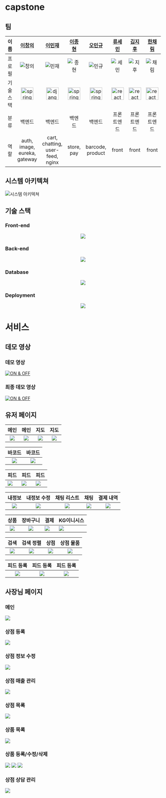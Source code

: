 # capstone

## 팀

|이름 | [이창의](https://github.com/changuii)| [이민재](https://github.com/mimijae) | [이종현](https://github.com/2-jjong) | [오민규](https://github.com/kormk) | [류세민](https://github.com/ryusemin) | [김지후](https://github.com/jihukimme) | [한채림](https://github.com/cozyrim) |
| :-: | :-: | :-: | :-: | :-: | :-: | :-: | :-: |
|프로필 | ![창의](https://github.com/wara-capstone/.github/assets/122252160/edb21fcc-2e53-4473-a00e-acdc132ff41a) | ![민재](https://github.com/wara-capstone/.github/assets/122252160/daaae0dd-acd4-41ca-9e66-dd676f699d82) | ![종현](https://github.com/wara-capstone/.github/assets/122252160/1f74bd06-e052-4668-ad57-0088dbe5172e) | ![민규](https://github.com/wara-capstone/.github/assets/122252160/0559e2f4-9356-4df9-b373-a06030bc0abb) | ![세민](https://github.com/wara-capstone/.github/assets/122252160/e6450bb0-f0be-4a70-942a-3aa3a05732c5) | ![지후](https://github.com/wara-capstone/.github/assets/122252160/7f00dbce-2f34-4194-a254-b6a5f25f4eba) | ![채림](https://github.com/wara-capstone/.github/assets/122252160/488f5826-eb9d-492a-9bc6-8df43a26b5fb) |
|기술 스택 |  <a href="https://spring.io/" target="_blank" rel="noreferrer"> <img src="https://www.vectorlogo.zone/logos/springio/springio-icon.svg" alt="spring" width="40" height="40"/> </a> | <a href="https://www.djangoproject.com/" target="_blank" rel="noreferrer"> <img src="https://cdn.worldvectorlogo.com/logos/django.svg" alt="django" width="40" height="40"/> </a> |  <a href="https://spring.io/" target="_blank" rel="noreferrer"> <img src="https://www.vectorlogo.zone/logos/springio/springio-icon.svg" alt="spring" width="40" height="40"/> </a> |  <a href="https://spring.io/" target="_blank" rel="noreferrer"> <img src="https://www.vectorlogo.zone/logos/springio/springio-icon.svg" alt="spring" width="40" height="40"/> </a> | <a href="https://reactjs.org/" target="_blank" rel="noreferrer"> <img src="https://raw.githubusercontent.com/devicons/devicon/master/icons/react/react-original-wordmark.svg" alt="react" width="40" height="40"/> </a>| <a href="https://reactjs.org/" target="_blank" rel="noreferrer"> <img src="https://raw.githubusercontent.com/devicons/devicon/master/icons/react/react-original-wordmark.svg" alt="react" width="40" height="40"/> </a>| <a href="https://reactjs.org/" target="_blank" rel="noreferrer"> <img src="https://raw.githubusercontent.com/devicons/devicon/master/icons/react/react-original-wordmark.svg" alt="react" width="40" height="40"/> </a>|
|분류 | 백엔드| 백엔드| 백엔드| 백엔드| 프론트엔드| 프론트엔드| 프론트엔드|
|역할 | auth, image, eureka, gateway | cart, chatting, user-feed, nginx | store, pay | barcode, product | front | front | front |

## 시스템 아키텍쳐

![시스템 아키텍쳐](/assets/architecture.jpeg)


## 기술 스택

### Front-end
<p align="center">
    <img src="https://skillicons.dev/icons?theme=light&i=html,css,js,react" />
</p>

### Back-end
<p align="center">
    <img src="https://skillicons.dev/icons?theme=light&i=spring,hibernate,mysql,django,postgresql" />
</p>

### Database
<p align="center">
    <img src="https://skillicons.dev/icons?theme=light&i=mysql,postgresql,redis" />
</p>

### Deployment
<p align="center">
    <img src="https://skillicons.dev/icons?theme=light&i=aws,docker,nginx" />
</p>

# 서비스

## 데모 영상
### 데모 영상
[![ON & OFF](http://img.youtube.com/vi/IlgYfPwYH28/0.jpg)](https://www.youtube.com/watch?v=IlgYfPwYH28)  

### 최종 데모 영상
[![ON & OFF](https://youtu.be/B8RTkm_VYdI?si=rZCxWNMMjiypfWIk/0.jpg)](https://youtu.be/B8RTkm_VYdI?si=rZCxWNMMjiypfWIk) 



## 유저 페이지

| 메인 | 메인 | 지도 | 지도 |
| :--: | :--: | :--: | :--: |
|   ![](/assets/home1.png)   |   ![](/assets/home2.png)    |   ![](/assets/map1.png)    |   ![](/assets/map2.png)    |

|          바코드           |          바코드           |
| :-----------------------: | :-----------------------: |
| ![](/assets/barcode1.png) | ![](/assets/barcode2.jpg) |

| 피드 | 피드 | 피드 |
| ---- | ---- | ---- |
|   ![](/assets/feed1.png)   |  ![](/assets/feed2.png)    |  ![](/assets/feed3.png)    |

|          내정보          |       내정보 수정        | 채팅 리스트 | 채팅 | 결제 내역|
| :----------------------: | :----------------------: | :-----------: | :----: | :--:|
| ![](/assets/mypage1.png) | ![](/assets/mypage2.png) |    ![](/assets/chatting1.png)         |  ![](/assets/chatting2.png)     | ![](/assets/purchaseHis.png) |

| 상품 | 장바구니 | 결제 | KG이니시스 |
| :--: | :--------: | ---- | ---------- |
|   ![](/assets/product1.png)   |   ![](/assets/cart1.png)       | ![](/assets/pay1.png)     |   ![](/assets/pay2.png)         |

| 검색 | 검색 정렬 | 상점 | 상점 물품 |
| :--: | :---------: | :----: | :---------: |
| ![](/assets/search1.png)     |    ![](/assets/search2.png)       |   ![](/assets/store1.png)   |   ![](/assets/store2.png)        |

| 피드 등록 | 피드 등록 | 피드 등록 |
| :-------: | :-------: | :-------: |
|    ![](/assets/feedRegi1.jpeg)       |    ![](/assets/feedRegi2.jpeg)       |   ![](/assets/feedRegi3.jpeg)        |

## 사장님 페이지

### 메인
![](/assets/boss.png)

### 상점 등록
![](/assets/storeRegi.png)

### 상점 정보 수정
![](/assets/storeUpda.png)

### 상점 매출 관리
![](/assets/storePurchaseHis.png)

### 상점 목록
![](/assets/storelist.png)

### 상품 목록
![](/assets/productList.png)

### 상품 등록/수정/삭제
![](/assets/productRegUpd1.png)
![](/assets/productRegUpd2.png)
![](/assets/productRegUpd3.png)

### 상점 상담 관리
![](/assets/ceoChatting.png)